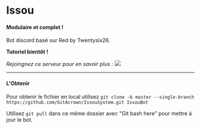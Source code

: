 # Issou
#### Modulaire et complet !
Bot discord basé sur Red by Twentysix26.

**Tutoriel bientôt !**

*Rejoingnez ce serveur pour en savoir plus :*
[<img src="https://discordapp.com/api/guilds/222012820298924032/widget.png?style=shield">](https://discord.gg/veqrFX8)

----------------------------------------------------
#### L'Obtenir

Pour obtenir le fichier en local utilisez 
`git clone -b master --single-branch https://github.com/GitAcrown/IssouSystem.git IssouBot`

Utilisez `git pull` dans ce même dossier avec "Git bash here" pour mettre à jour le bot.

